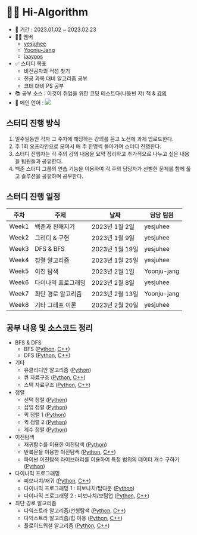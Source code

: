 # 🙋‍♀️ Hi-Algorithm

- 📅 기간 : 2023.01.02 ~ 2023.02.23
- 🙋‍♀️ 멤버
    - <a href="https://github.com/yesjuhee">yesjuhee</a>
    - <a href="https://github.com/Yoonju-Jang">Yoonju-Jang</a>
    - <a href="https://github.com/iaayoos">iaayoos</a>
- ✅ 스터디 목표
    - 비전공자의 적성 찾기
    - 전공 과목 대비 알고리즘 공부
    - 코테 대비 PS 공부
- 📚 공부 소스 : 이것이 취업을 위한 코딩 테스트다(나동빈 저) 책 & [강의](https://www.youtube.com/playlist?list=PLRx0vPvlEmdAghTr5mXQxGpHjWqSz0dgC)
- 🐍 메인 언어 : <img src="https://img.shields.io/badge/Python-3776AB?style=for-the-badge&logo=Python&logoColor=white">

## 스터디 진행 방식
<ol>
    <li>일주일동안 각자 그 주차에 해당하는 강의를 듣고 노션에 과제 업로드한다.</li>
    <li>주 1회 오프라인으로 모여서 매 주 한명씩 돌아가며 스터디 진행한다.</li>
    <li>스터디 진행자는 각 주의 강의 내용을 요약 정리하고 추가적으로 나누고 싶은 내용을 팀원들과 공유한다.</li>
    <li>백준 스터디 그룹의 연습 기능을 이용하여 각 주의 담당자가 선별한 문제를 함께 풀고 솔루션을 공유하며 공부한다.</li>
</ol>

## 스터디 진행 일정
| 주차 | 주제 | 날짜 | 담당 팀원 |
| --- | --- | --- | --- |
| Week1 | 백준과 친해지기 | 2023년 1월 2일 | yesjuhee |
| Week2 | 그리디 & 구현 | 2023년 1월 9일 | yesjuhee |
| Week3 | DFS & BFS | 2023년 1월 19일 | yesjuhee |
| Week4 | 정렬 알고리즘 | 2023년 1월 25일 | yesjuhee |
| Week5 | 이진 탐색 | 2023년 2월 1일 | Yoonju-jang |
| Week6 | 다이나믹 프로그래밍 | 2023년 2월 8일 | yesjuhee |
| Week7 | 최단 경로 알고리즘 | 2023년 2월 13일 | Yoonju-jang |
| Week8 | 기타 그래프 이론 | 2023년 2월 20일 | yesjuhee |

## 공부 내용 및 소스코드 정리
- BFS & DFS
    - BFS ([Python](https://github.com/yesjuhee/Hi-Algorithm/blob/main/week3/bfs.py), [C++](https://github.com/yesjuhee/Hi-Algorithm/blob/main/week3/bfs.cpp))
    - DFS ([Python](https://github.com/yesjuhee/Hi-Algorithm/blob/main/week3/dfs.py), [C++](https://github.com/yesjuhee/Hi-Algorithm/blob/main/week3/dfs.cpp))
- 기타
    - 유클리디안 알고리즘 ([Python](./week3/euclidian_algorithm.py))
    - 큐 자료구조 ([Python](), [C++]())
    - 스택 자료구조 ([Python](), [C++]())
- 정렬
    - 선택 정렬 ([Python]())
    - 삽입 정렬 ([Python]())
    - 퀵 정렬 1 ([Python]())
    - 퀵 정렬 2 ([Python]())
    - 계수 정렬 ([Python]())
- 이진탐색
    - 재귀함수를 이용한 이진탐색 ([Python]())
    - 반복문을 이용한 이진탐색 ([Python](), [C++]())
    - 파이썬 이진탐색 라이브러리를 이용하여 특정 범위의 데이터 개수 구하기 ([Python]())
- 다이나믹 프로그래밍
    - 피보나치/재귀 ([Python](), [C++]())
    - 다이나믹 프로그래밍 1 : 피보나치/탑다운 ([Python]())
    - 다이나믹 프로그래밍 2 : 피보나치/보텀업 ([Python](), [C++]())
- 최단 경로 알고리즘
    - 다익스트라 알고리즘/선형탐색 ([Python](), [C++]())
    - 다익스트라 알고리즘/힙 이용 ([Python](), [C++]())
    - 플로이드워셜 알고리즘 ([Python](), [C++]())

